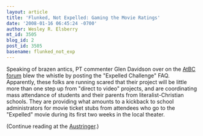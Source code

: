 ```yaml
---
layout: article
title: 'Flunked, Not Expelled: Gaming the Movie Ratings'
date: '2008-01-16 06:45:24 -0700'
author: Wesley R. Elsberry
mt_id: 3505
blog_id: 2
post_id: 3505
basename: flunked_not_exp
---
```

Speaking of brazen antics, PT commenter Glen Davidson over on the [AtBC forum](http://www.antievolution.org/cgi-bin/ikonboard/ikonboard.cgi?act=ST;f=14;t=5152;st=150#entry93484) blew the whistle by posting the "Expelled Challenge" FAQ. Apparently, these folks are running scared that their project will be little more than one step up from "direct to video" projects, and are coordinating mass attendance of students and their parents from literalist-Christian schools. They are providing what amounts to a kickback to school administrators for movie ticket stubs from attendees who go to the "Expelled" movie during its first two weeks in the local theater.

(Continue reading at the [Austringer](http://austringer.net/wp/index.php/2008/01/16/flunked-not-expelled-gaming-the-movie-ratings/).)
